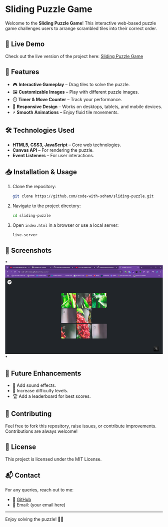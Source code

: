 # Sliding Puzzle Game

Welcome to the **Sliding Puzzle Game**! This interactive web-based puzzle game challenges users to arrange scrambled tiles into their correct order.

## 🚀 Live Demo
Check out the live version of the project here: [Sliding Puzzle Game](https://code-with-soham.github.io/sliding-puzzle/)

## 📌 Features
- 🎮 **Interactive Gameplay** – Drag tiles to solve the puzzle.
- 🖼️ **Customizable Images** – Play with different puzzle images.
- ⏱️ **Timer & Move Counter** – Track your performance.
- 📱 **Responsive Design** – Works on desktops, tablets, and mobile devices.
- ⚡ **Smooth Animations** – Enjoy fluid tile movements.

## 🛠️ Technologies Used
- **HTML5, CSS3, JavaScript** – Core web technologies.
- **Canvas API** – For rendering the puzzle.
- **Event Listeners** – For user interactions.

## 📥 Installation & Usage
1. Clone the repository:
   ```bash
   git clone https://github.com/code-with-soham/sliding-puzzle.git
   ```
2. Navigate to the project directory:
   ```bash
   cd sliding-puzzle
   ```
3. Open `index.html` in a browser or use a local server:
   ```bash
   live-server
   ```

## 📸 Screenshots
*![Preview Image](1.png)
*

## 📌 Future Enhancements
- 🎵 Add sound effects.
- 🔢 Increase difficulty levels.
- 🏆 Add a leaderboard for best scores.

## 🤝 Contributing
Feel free to fork this repository, raise issues, or contribute improvements. Contributions are always welcome!

## 📜 License
This project is licensed under the MIT License.

## 📬 Contact
For any queries, reach out to me:
- 🔗 [GitHub](https://github.com/code-with-soham)
- 📧 Email: (your email here)

---

Enjoy solving the puzzle! 🧩🚀


